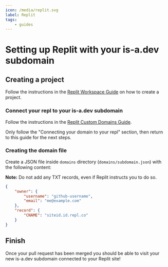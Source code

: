 ```yaml
---
icon: /media/replit.svg
label: Replit
tags:
    - guides
---
```


# Setting up Replit with your is-a.dev subdomain

## Creating a project

Follow the instructions in the [Replit Workspace Guide](https://docs.replit.com/programming-ide/introduction-to-the-workspace#how-to-create-a-repl) on how to create a project.

### Connect your repl to your is-a.dev subdomain

Follow the instructions in the [Replit Custom Domains Guide](https://docs.replit.com/hosting/custom-domains#connecting-your-domain-to-your-repl).

Only follow the "Connecting your domain to your repl" section, then return to this guide for the next steps.

### Creating the domain file

Create a JSON file inside `domains` directory (`domains/subdomain.json`) with the following content:

**Note:** Do not add any TXT records, even if Replit instructs you to do so.

```json
{
    "owner": {
        "username": "github-username",
        "email": "me@example.com"
    },
    "record": {
        "CNAME": "siteid.id.repl.co"
    }
}
```

## Finish

Once your pull request has been merged you should be able to visit your new is-a.dev subdomain connected to your Replit site!
